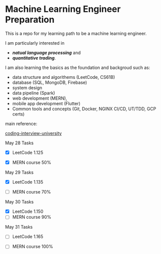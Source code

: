 # Machine Learning Engineer Preparation

This is a repo for my learning path to be a machine learning engineer. 

I am particularly interested in 

- ***natual language processing*** and 
- ***quantitative trading***. 

I am also learning the basics as the foundation and backgroud such as: 
- data structure and algorithems (LeetCode, CS61B)
- database (SQL, MongoDB, Firebase)
- system design
- data pipeline (Spark)
- web development (MERN), 
- mobile app development (Flutter)
- Common tools and concepts (Git, Docker, NGINX CI/CD, UT/TDD, GCP certs)

main reference: 

[coding-interview-university](https://github.com/jwasham/coding-interview-university#recursion)

May 28 Tasks
- [x] LeetCode 1.125
- [x] MERN course 50%


May 29 Tasks
- [x] LeetCode 1.135
- [ ] MERN course 70%


May 30 Tasks
- [x] LeetCode 1.150
- [ ] MERN course 90%

May 31 Tasks
- [ ] LeetCode 1.165
- [ ] MERN course 100%




